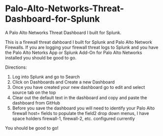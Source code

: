 # Palo-Alto-Networks-Threat-Dashboard-for-Splunk
A Palo Alto Networks Threat Dashboard I built for Splunk. 

This is a firewall threat dahboard I built for Splunk and Palo Alto Network Firewalls. 
If you are logging your firewall threat logs to Splunk and you have the Palo Alto Netorks App or Splunk Add-On for Palo Alto Networks installed you should be good to go.


Directions:
1) Log into Splunk and go to Search
2) Click on Dashboards and Create a new Dashboard
3) Once you have created your new dashboard go to edit and select source tab on the top
4) Clear out the default text in the dashboard and copy and paste the dashboard from GitHub
5) Before you save the dashboard you will need to identify your Palo Alto firewall host= fields to populate the field2 drop down menus, I have space holders firewall-1, firewall-2, etc. configured currently

You should be good to go!
